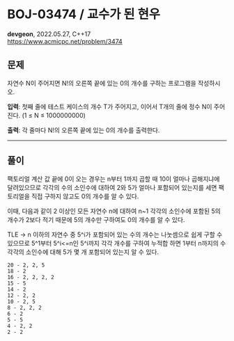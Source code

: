 # BOJ-03474 / 교수가 된 현우
**devgeon**, 2022.05.27, C++17  
https://www.acmicpc.net/problem/3474

## 문제
자연수 N이 주어지면 N!의 오른쪽 끝에 있는 0의 개수를 구하는 프로그램을 작성하시오.

**입력**: 첫째 줄에 테스트 케이스의 개수 T가 주어지고, 이어서 T개의 줄에 정수 N이 주어진다. (1 ≤ N ≤ 1000000000)

**출력**: 각 줄마다 N!의 오른쪽 끝에 있는 0의 개수를 출력한다.

-------

## 풀이
팩토리얼 계산 값 끝에 0이 오는 경우는 n부터 1까지 곱할 때 10이 얼마나 곱해지냐에 달려있으므로 각각의 수의 소인수에 대하여 2와 5가 얼마나 포함되어 있는지를 세면 팩토리얼을 직접 구하지 않고도 0의 개수를 알 수 있다.

이때, 다음과 같이 2 이상인 모든 자연수 n에 대하여 n~1 각각의 소인수에 포함된 5의 개수가 2보다 적기 때문에 5의 개수만 구하여도 0의 개수를 알 수 있다.

TLE -> n 이하의 자연수 중 5^i가 포함되어 있는 수의 개수는 나눗셈으로 쉽게 구할 수 있으므로 5^1부터 5^i<=n인 5^i까지 각각 개수를 구하여 누적합 하면 1부터 n까지의 수 각각의 소인수에 대해 5가 몇 개 포함되어 있는지 알 수 있다.

```
20 - 2, 2, 5
18 - 2
16 - 2, 2, 2, 2
15 - 5
14 - 2
12 - 2, 2
10 - 2, 5
8 - 2, 2, 2
6 - 2
5 - 5
4 - 2, 2
2 - 2
```
